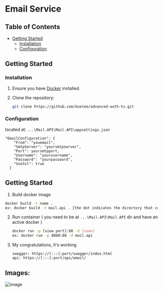 # Email Service 

## Table of Contents

- [Getting Started](#getting-started)
  - [Installation](#installation)
  - [Configuration](#configuration)

## Getting Started

### Installation

1. Ensure you have [Docker](https://www.docker.com/products/docker-desktop/) installed.

2. Clone the repository:

   ```bash
   git clone https://github.com/koetee/advanced-auth-ts.git
   ```

### Configuration

located at: `...\Mail.API\Mail.API\appsettings.json`

```env
"EmailConfiguration": {
    "From": "youemail",
    "SmtpServer": "yoursmtpserver",
    "Port": yoursmtpport,
    "Username": "yourusername",
    "Password": "yourpassword",
    "UseSsl": true
  }
```

## Getting Started

1. Build docker image

  ```bash
  docker build -t name .
  ex: docker build -t mail.api . [the dot indicates the directory that contains the DockerFile]
  ```
   
2. Run container ( you need to be at `...\Mail.API\Mail.API` dir and have an active docker )

   ```bash
   docker run -p [view port]:80 -d [name]
   ex: docker run -p 8080:80 -d mail.api
   ```

3. My congratulations, it's working

   ```bask
   swagger: https://[:::]:port/swagger/index.html
   api: https://[:::]:port/api/email/
   ```

## Images:   
![image](https://github.com/max-shelll/Mail.API/assets/101334622/0572190d-353a-4931-ad34-2bbb14ce2987)

